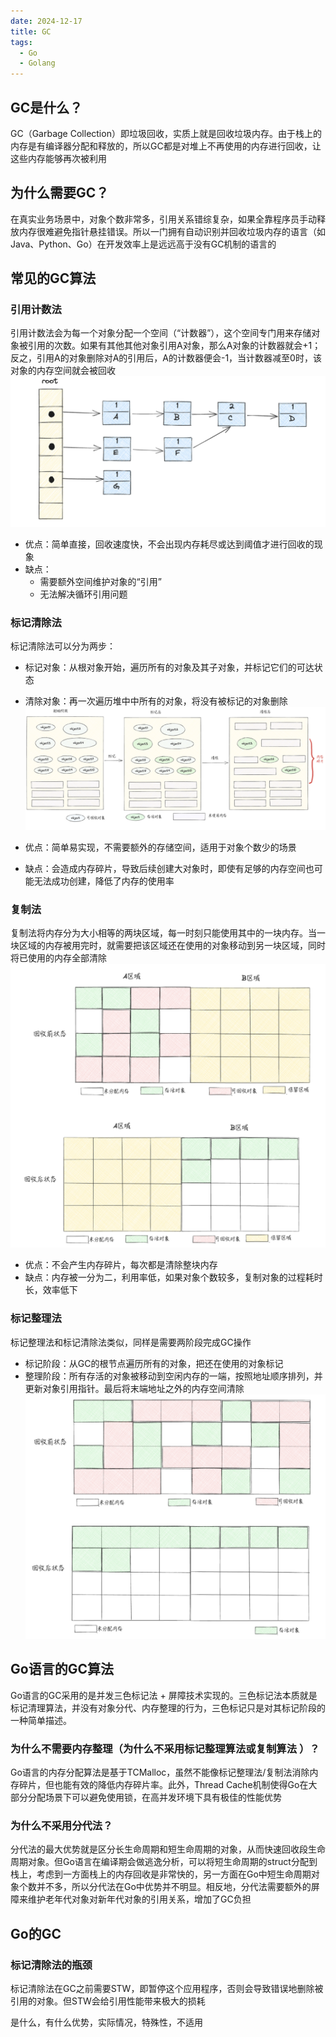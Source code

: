 ```yaml
---
date: 2024-12-17
title: GC
tags:
  - Go
  - Golang
---
```


## GC是什么？
GC（Garbage Collection）即垃圾回收，实质上就是回收垃圾内存。由于栈上的内存是有编译器分配和释放的，所以GC都是对堆上不再使用的内存进行回收，让这些内存能够再次被利用

## 为什么需要GC？
在真实业务场景中，对象个数非常多，引用关系错综复杂，如果全靠程序员手动释放内存很难避免指针悬挂错误。所以一门拥有自动识别并回收垃圾内存的语言（如Java、Python、Go）在开发效率上是远远高于没有GC机制的语言的

## 常见的GC算法

### 引用计数法

引用计数法会为每一个对象分配一个空间（“计数器”），这个空间专门用来存储对象被引用的次数。如果有其他其他对象引用A对象，那么A对象的计数器就会+1；反之，引用A的对象删除对A的引用后，A的计数器便会-1，当计数器减至0时，该对象的内存空间就会被回收
![image.png](https://raw.githubusercontent.com/lyydsheep/pic/main/202412252008887.png)


- 优点：简单直接，回收速度快，不会出现内存耗尽或达到阈值才进行回收的现象
- 缺点：
	- 需要额外空间维护对象的“引用”
	- 无法解决循环引用问题

### 标记清除法

标记清除法可以分为两步：
- 标记对象：从根对象开始，遍历所有的对象及其子对象，并标记它们的可达状态
- 清除对象：再一次遍历堆中中所有的对象，将没有被标记的对象删除
![image.png](https://raw.githubusercontent.com/lyydsheep/pic/main/202412252008711.png)


- 优点：简单易实现，不需要额外的存储空间，适用于对象个数少的场景
- 缺点：会造成内存碎片，导致后续创建大对象时，即使有足够的内存空间也可能无法成功创建，降低了内存的使用率

### 复制法

复制法将内存分为大小相等的两块区域，每一时刻只能使用其中的一块内存。当一块区域的内存被用完时，就需要把该区域还在使用的对象移动到另一块区域，同时将已使用的内存全部清除
![image.png](https://raw.githubusercontent.com/lyydsheep/pic/main/202412252008571.png)

- 优点：不会产生内存碎片，每次都是清除整块内存
- 缺点：内存被一分为二，利用率低，如果对象个数较多，复制对象的过程耗时长，效率低下

### 标记整理法

标记整理法和标记清除法类似，同样是需要两阶段完成GC操作
- 标记阶段：从GC的根节点遍历所有的对象，把还在使用的对象标记
- 整理阶段：所有存活的对象被移动到空闲内存的一端，按照地址顺序排列，并更新对象引用指针。最后将末端地址之外的内存空间清除
![image.png](https://raw.githubusercontent.com/lyydsheep/pic/main/202412260904789.png)


## Go语言的GC算法

Go语言的GC采用的是并发三色标记法 + 屏障技术实现的。三色标记法本质就是标记清理算法，并没有对象分代、内存整理的行为，三色标记只是对其标记阶段的一种简单描述。

### 为什么不需要内存整理（为什么不采用标记整理算法或复制算法 ）？
Go语言的内存分配算法是基于TCMalloc，虽然不能像标记整理法/复制法消除内存碎片，但也能有效的降低内存碎片率。此外，Thread Cache机制使得Go在大部分分配场景下可以避免使用锁，在高并发环境下具有极佳的性能优势

### 为什么不采用分代法？
分代法的最大优势就是区分长生命周期和短生命周期的对象，从而快速回收段生命周期对象。但Go语言在编译期会做逃逸分析，可以将短生命周期的struct分配到栈上，考虑到一方面栈上的内存回收是非常快的，另一方面在Go中短生命周期对象个数并不多，所以分代法在Go中优势并不明显。相反地，分代法需要额外的屏障来维护老年代对象对新年代对象的引用关系，增加了GC负担

## Go的GC

### 标记清除法的瓶颈

标记清除法在GC之前需要STW，即暂停这个应用程序，否则会导致错误地删除被引用的对象。但STW会给引用性能带来极大的损耗




是什么，有什么优势，实际情况，特殊性，不适用